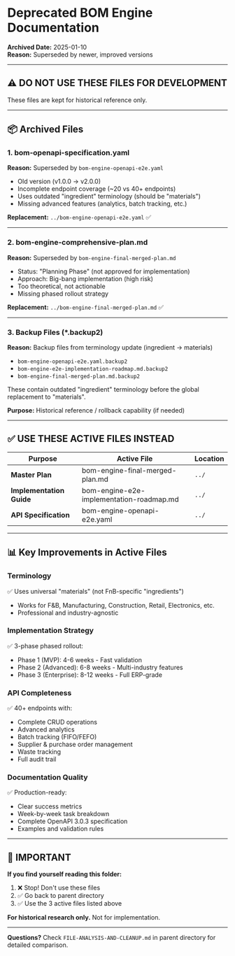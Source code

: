 # Deprecated BOM Engine Documentation

**Archived Date:** 2025-01-10  
**Reason:** Superseded by newer, improved versions

---

## ⚠️ DO NOT USE THESE FILES FOR DEVELOPMENT

These files are kept for historical reference only.

---

## 📦 Archived Files

### 1. bom-openapi-specification.yaml
**Reason:** Superseded by `bom-engine-openapi-e2e.yaml`
- Old version (v1.0.0 → v2.0.0)
- Incomplete endpoint coverage (~20 vs 40+ endpoints)
- Uses outdated "ingredient" terminology (should be "materials")
- Missing advanced features (analytics, batch tracking, etc.)

**Replacement:** `../bom-engine-openapi-e2e.yaml` ✅

---

### 2. bom-engine-comprehensive-plan.md
**Reason:** Superseded by `bom-engine-final-merged-plan.md`
- Status: "Planning Phase" (not approved for implementation)
- Approach: Big-bang implementation (high risk)
- Too theoretical, not actionable
- Missing phased rollout strategy

**Replacement:** `../bom-engine-final-merged-plan.md` ✅

---

### 3. Backup Files (*.backup2)
**Reason:** Backup files from terminology update (ingredient → materials)
- `bom-engine-openapi-e2e.yaml.backup2`
- `bom-engine-e2e-implementation-roadmap.md.backup2`
- `bom-engine-final-merged-plan.md.backup2`

These contain outdated "ingredient" terminology before the global replacement to "materials".

**Purpose:** Historical reference / rollback capability (if needed)

---

## ✅ USE THESE ACTIVE FILES INSTEAD

| Purpose | Active File | Location |
|---------|-------------|----------|
| **Master Plan** | bom-engine-final-merged-plan.md | `../` |
| **Implementation Guide** | bom-engine-e2e-implementation-roadmap.md | `../` |
| **API Specification** | bom-engine-openapi-e2e.yaml | `../` |

---

## 📊 Key Improvements in Active Files

### Terminology
✅ Uses universal "materials" (not FnB-specific "ingredients")
- Works for F&B, Manufacturing, Construction, Retail, Electronics, etc.
- Professional and industry-agnostic

### Implementation Strategy
✅ 3-phase phased rollout:
- Phase 1 (MVP): 4-6 weeks - Fast validation
- Phase 2 (Advanced): 6-8 weeks - Multi-industry features
- Phase 3 (Enterprise): 8-12 weeks - Full ERP-grade

### API Completeness
✅ 40+ endpoints with:
- Complete CRUD operations
- Advanced analytics
- Batch tracking (FIFO/FEFO)
- Supplier & purchase order management
- Waste tracking
- Full audit trail

### Documentation Quality
✅ Production-ready:
- Clear success metrics
- Week-by-week task breakdown
- Complete OpenAPI 3.0.3 specification
- Examples and validation rules

---

## 🚨 IMPORTANT

**If you find yourself reading this folder:**
1. ❌ Stop! Don't use these files
2. ✅ Go back to parent directory
3. ✅ Use the 3 active files listed above

**For historical research only.** Not for implementation.

---

**Questions?** Check `FILE-ANALYSIS-AND-CLEANUP.md` in parent directory for detailed comparison.